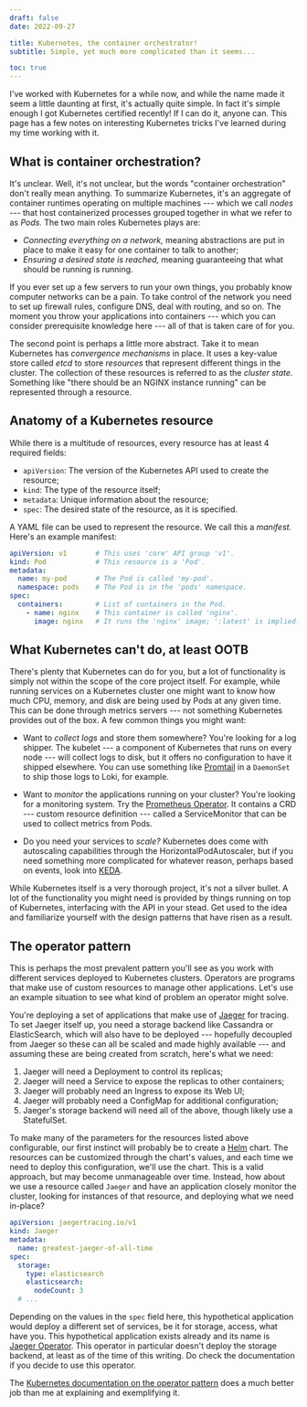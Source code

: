 ```yaml
---
draft: false
date: 2022-09-27

title: Kubernetes, the container orchestrator!
subtitle: Simple, yet much more complicated than it seems...

toc: true
---
```


I've worked with Kubernetes for a while now, and while the name made it seem a
little daunting at first, it's actually quite simple. In fact it's simple
enough I got Kubernetes certified recently! If I can do it, anyone can. This
page has a few notes on interesting Kubernetes tricks I've learned during my
time working with it.

## What is container orchestration?

It's unclear. Well, it's not unclear, but the words "container orchestration"
don't really mean anything. To summarize Kubernetes, it's an aggregate of
container runtimes operating on multiple machines --- which we call _nodes_ ---
that host containerized processes grouped together in what we refer to as
_Pods._ The two main roles Kubernetes plays are: 

- _Connecting everything on a network,_ meaning abstractions are put in place
  to make it easy for one container to talk to another;
- _Ensuring a desired state is reached,_ meaning guaranteeing that what should
  be running is running.

If you ever set up a few servers to run your own things, you probably know
computer networks can be a pain. To take control of the network you need to set
up firewall rules, configure DNS, deal with routing, and so on. The moment you
throw your applications into containers --- which you can consider prerequisite
knowledge here --- all of that is taken care of for you.

The second point is perhaps a little more abstract. Take it to mean Kubernetes
has _convergence mechanisms_ in place. It uses a key-value store called _etcd_
to store _resources_ that represent different things in the cluster. The
collection of these resources is referred to as the _cluster state._ Something
like "there should be an NGINX instance running" can be represented through a
resource.

## Anatomy of a Kubernetes resource

While there is a multitude of resources, every resource has at least 4 required
fields:

- `apiVersion`: The version of the Kubernetes API used to create the resource;
- `kind`: The type of the resource itself;
- `metadata`: Unique information about the resource;
- `spec`: The desired state of the resource, as it is specified.

A YAML file can be used to represent the resource. We call this a _manifest._
Here's an example manifest:

```yaml
apiVersion: v1       # This uses 'core' API group 'v1'.
kind: Pod            # This resource is a 'Pod'.
metadata:
  name: my-pod       # The Pod is called 'my-pod'.
  namespace: pods    # The Pod is in the 'pods' namespace.
spec:
  containers:        # List of containers in the Pod.
    - name: nginx    # This container is called 'nginx'.
      image: nginx   # It runs the 'nginx' image; ':latest' is implied.
```

## What Kubernetes can't do, at least OOTB

There's plenty that Kubernetes can do for you, but a lot of functionality is
simply not within the scope of the core project itself. For example, while
running services on a Kubernetes cluster one might want to know how much CPU,
memory, and disk are being used by Pods at any given time. This can be done
through metrics servers --- not something Kubernetes provides out of the box. A
few common things you might want:

- Want to _collect logs_ and store them somewhere? You're looking for a log
  shipper. The kubelet --- a component of Kubernetes that runs on every node
  --- will collect logs to disk, but it offers no configuration to have it
  shipped elsewhere. You can use something like [Promtail][promtail] in a
  `DaemonSet` to ship those logs to Loki, for example.

- Want to _monitor_ the applications running on your cluster? You're looking
  for a monitoring system. Try the [Prometheus Operator][prom-operator]. It
  contains a CRD --- custom resource definition --- called a ServiceMonitor
  that can be used to collect metrics from Pods.

- Do you need your services to _scale?_ Kubernetes does come with autoscaling
  capabilities through the HorizontalPodAutoscaler, but if you need something
  more complicated for whatever reason, perhaps based on events, look into
  [KEDA][keda].

[promtail]: https://grafana.com/docs/loki/latest/clients/promtail/
[prom-operator]: https://github.com/prometheus-operator/prometheus-operator
[keda]: https://keda.sh/

While Kubernetes itself is a very thorough project, it's not a silver bullet. A
lot of the functionality you might need is provided by things running on top of
Kubernetes, interfacing with the API in your stead. Get used to the idea and
familiarize yourself with the design patterns that have risen as a result.

## The operator pattern

This is perhaps the most prevalent pattern you'll see as you work with
different services deployed to Kubernetes clusters. Operators are programs that
make use of custom resources to manage other applications. Let's use an example
situation to see what kind of problem an operator might solve.

You're deploying a set of applications that make use of [Jaeger][jaeger] for
tracing. To set Jaeger itself up, you need a storage backend like Cassandra or
ElasticSearch, which will also have to be deployed --- hopefully decoupled from
Jaeger so these can all be scaled and made highly available --- and assuming
these are being created from scratch, here's what we need:

1. Jaeger will need a Deployment to control its replicas;
2. Jaeger will need a Service to expose the replicas to other containers;
3. Jaeger will probably need an Ingress to expose its Web UI;
4. Jaeger will probably need a ConfigMap for additional configuration;
5. Jaeger's storage backend will need all of the above, though likely use a
   StatefulSet.

To make many of the parameters for the resources listed above configurable, our
first instinct will probably be to create a [Helm][helm] chart. The resources
can be customized through the chart's values, and each time we need to deploy
this configuration, we'll use the chart. This is a valid approach, but may
become unmanageable over time. Instead, how about we use a resource called
`Jaeger` and have an application closely monitor the cluster, looking for
instances of that resource, and deploying what we need in-place?

```yaml
apiVersion: jaegertracing.io/v1
kind: Jaeger
metadata:
  name: greatest-jaeger-of-all-time
spec:
  storage:
    type: elasticsearch
    elasticsearch:
      nodeCount: 3
  # ...
```

Depending on the values in the `spec` field here, this hypothetical application
would deploy a different set of services, be it for storage, access, what have
you. This hypothetical application exists already and its name is [Jaeger
Operator][jaeger-operator]. This operator in particular doesn't deploy the
storage backend, at least as of the time of this writing. Do check the
documentation if you decide to use this operator.

The [Kubernetes documentation on the operator pattern][k8s-operator-docs] does
a much better job than me at explaining and exemplifying it.

[jaeger-operator]: https://github.com/jaegertracing/jaeger-operator/
[jaeger]: https://jaegertracing.io
[helm]: https://helm.sh
[k8s-operator-docs]: https://kubernetes.io/docs/concepts/extend-kubernetes/operator/
